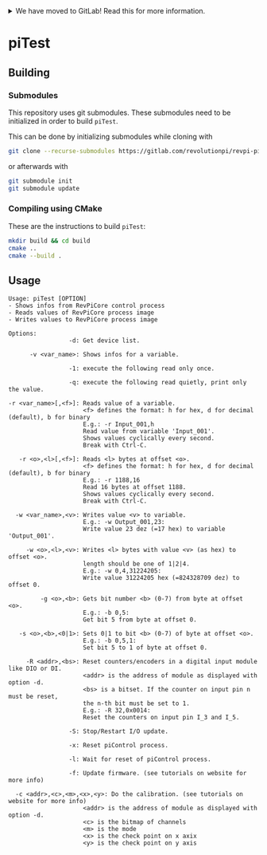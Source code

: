 <!--
SPDX-FileCopyrightText: 2023 KUNBUS GmbH

SPDX-License-Identifier: MIT
-->

<details>
<summary>We have moved to GitLab! Read this for more information.</summary>

We have recently moved our repositories to GitLab. You can find revpi-pitest
here: https://gitlab.com/revolutionpi/revpi-pitest  
All repositories on GitHub will stay up-to-date by being synchronised from
GitLab.

We still maintain a presence on GitHub but our work happens over at GitLab. If
you want to contribute to any of our projects we would prefer this contribution
to happen on GitLab, but we also still accept contributions on GitHub if you
prefer that.
</details>

# piTest

## Building

### Submodules

This repository uses git submodules. These submodules need to be initialized in
order to build `piTest`.

This can be done by initializing submodules while cloning with

```sh
git clone --recurse-submodules https://gitlab.com/revolutionpi/revpi-pitest.git
```

or afterwards with

```sh
git submodule init
git submodule update
```

### Compiling using CMake

These are the instructions to build `piTest`:

```sh
mkdir build && cd build
cmake ..
cmake --build .
```

## Usage

```
Usage: piTest [OPTION]
- Shows infos from RevPiCore control process
- Reads values of RevPiCore process image
- Writes values to RevPiCore process image

Options:
                 -d: Get device list.

      -v <var_name>: Shows infos for a variable.

                 -1: execute the following read only once.

                 -q: execute the following read quietly, print only the value.

-r <var_name>[,<f>]: Reads value of a variable.
                     <f> defines the format: h for hex, d for decimal (default), b for binary
                     E.g.: -r Input_001,h
                     Read value from variable 'Input_001'.
                     Shows values cyclically every second.
                     Break with Ctrl-C.

   -r <o>,<l>[,<f>]: Reads <l> bytes at offset <o>.
                     <f> defines the format: h for hex, d for decimal (default), b for binary
                     E.g.: -r 1188,16
                     Read 16 bytes at offset 1188.
                     Shows values cyclically every second.
                     Break with Ctrl-C.

  -w <var_name>,<v>: Writes value <v> to variable.
                     E.g.: -w Output_001,23:
                     Write value 23 dez (=17 hex) to variable 'Output_001'.

     -w <o>,<l>,<v>: Writes <l> bytes with value <v> (as hex) to offset <o>.
                     length should be one of 1|2|4.
                     E.g.: -w 0,4,31224205:
                     Write value 31224205 hex (=824328709 dez) to offset 0.

         -g <o>,<b>: Gets bit number <b> (0-7) from byte at offset <o>.
                     E.g.: -b 0,5:
                     Get bit 5 from byte at offset 0.

   -s <o>,<b>,<0|1>: Sets 0|1 to bit <b> (0-7) of byte at offset <o>.
                     E.g.: -b 0,5,1:
                     Set bit 5 to 1 of byte at offset 0.

     -R <addr>,<bs>: Reset counters/encoders in a digital input module like DIO or DI.
                     <addr> is the address of module as displayed with option -d.
                     <bs> is a bitset. If the counter on input pin n must be reset,
                     the n-th bit must be set to 1.
                     E.g.: -R 32,0x0014:
                     Reset the counters on input pin I_3 and I_5.

                 -S: Stop/Restart I/O update.

                 -x: Reset piControl process.

                 -l: Wait for reset of piControl process.

                 -f: Update firmware. (see tutorials on website for more info) 

  -c <addr>,<c>,<m>,<x>,<y>: Do the calibration. (see tutorials on website for more info)
                     <addr> is the address of module as displayed with option -d.
                     <c> is the bitmap of channels
                     <m> is the mode
                     <x> is the check point on x axix
                     <y> is the check point on y axis
```
